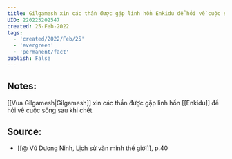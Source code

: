 ```yaml
---
title: Gilgamesh xin các thần được gặp linh hồn Enkidu để hỏi về cuộc sống sau khi chết
UID: 220225202547
created: 25-Feb-2022
tags:
  - 'created/2022/Feb/25'
  - 'evergreen'
  - 'permanent/fact'
publish: False
---
```

## Notes:
[[Vua Gilgamesh|Gilgamesh]] xin các thần được gặp linh hồn [[Enkidu]] để hỏi về cuộc sống sau khi chết

## Source:
- [[@ Vũ Dương Ninh, Lịch sử văn minh thế giới]], p.40




